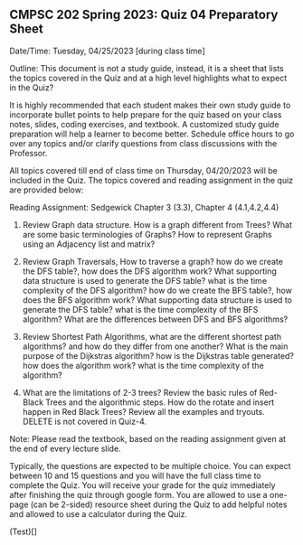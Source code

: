 ## CMPSC 202 Spring 2023: Quiz 04 Preparatory Sheet

Date/Time: Tuesday, 04/25/2023 [during class time]

Outline: This document is not a study guide, instead, it is a sheet that lists the topics covered in the Quiz and at a high level highlights what to expect in the Quiz?

It is highly recommended that each student makes their own study guide to incorporate bullet points to help prepare for the quiz based on your class notes, slides, coding exercises, and textbook. A customized study guide preparation will help a learner to become better. Schedule office hours to go over any topics and/or clarify questions from class discussions with the Professor. 

All topics covered till end of class time on Thursday, 04/20/2023 will be included in the Quiz. The topics covered and reading assignment in the quiz are provided below:

Reading Assignment: Sedgewick  Chapter 3 (3.3), Chapter 4 (4.1,4.2,4.4)

1) Review Graph data structure. How is a graph different from Trees? What are some basic terminologies of Graphs? How to represent Graphs using an Adjacency list and matrix? 

2) Review Graph Traversals, How to traverse a graph? how do we create the DFS table?, how does the DFS algorithm work? What supporting data structure is used to generate the DFS table? what is the time complexity of the DFS algorithm? 
how do we create the BFS table?, how does the BFS algorithm work? What supporting data structure is used to generate the DFS table? what is the time complexity of the BFS algorithm? What are the differences between DFS and BFS algorithms? 

3) Review Shortest Path Algorithms, what are the different shortest path algorithms? and how do they differ from one another? What is the main purpose of the Dijkstras algorithm? how is the Dijkstras table generated? how does the algorithm work? what is the time complexity of the algorithm?

4) What are the limitations of 2-3 trees? Review the basic rules of Red-Black Trees and the algorithmic steps. How do the rotate and insert happen in Red Black Trees? Review all the examples and tryouts. DELETE is not covered in Quiz-4. 

Note: Please read the textbook, based on the reading assignment given at the end of every lecture slide. 

Typically, the questions are expected to be multiple choice. You can expect between 10 and 15 questions and you will have the full class time to complete the Quiz. You will receive your grade for the quiz immediately after finishing the quiz through google form. You are allowed to use a one-page (can be 2-sided) resource sheet during the Quiz to add helpful notes and allowed to use a calculator during the Quiz. 

(Test)[]